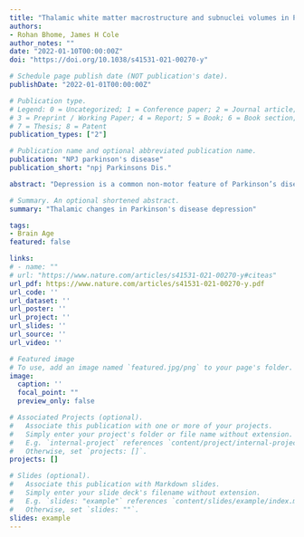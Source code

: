```yaml
---
title: "Thalamic white matter macrostructure and subnuclei volumes in Parkinson’s disease depression"
authors:
- Rohan Bhome, James H Cole
author_notes: ""
date: "2022-01-10T00:00:00Z"
doi: "https://doi.org/10.1038/s41531-021-00270-y"

# Schedule page publish date (NOT publication's date).
publishDate: "2022-01-01T00:00:00Z"

# Publication type.
# Legend: 0 = Uncategorized; 1 = Conference paper; 2 = Journal article;
# 3 = Preprint / Working Paper; 4 = Report; 5 = Book; 6 = Book section;
# 7 = Thesis; 8 = Patent
publication_types: ["2"]

# Publication name and optional abbreviated publication name.
publication: "NPJ parkinson's disease"
publication_short: "npj Parkinsons Dis."

abstract: "Depression is a common non-motor feature of Parkinson’s disease (PD) which confers significant morbidity and is challenging to treat. The thalamus is a key component in the basal ganglia-thalamocortical network critical to the pathogenesis of PD and depression but the precise thalamic subnuclei involved in PD depression have not been identified. We performed structural and diffusion-weighted imaging (DWI) on 76 participants with PD to evaluate the relationship between PD depression and grey and white matter thalamic subnuclear changes. We used a thalamic segmentation method to divide the thalamus into its 50 constituent subnuclei (25 each hemisphere). Fixel-based analysis was used to calculate mean fibre cross-section (FC) for white matter tracts connected to each subnucleus. We assessed volume and FC at baseline and 14–20 months follow-up. A generalised linear mixed model was used to evaluate the relationship between depression, subnuclei volume and mean FC for each thalamic subnucleus. We found that depression scores in PD were associated with lower right pulvinar anterior (PuA) subnucleus volume. Antidepressant use was associated with higher right PuA volume suggesting a possible protective effect of treatment. After follow-up, depression scores were associated with reduced white matter tract macrostructure across almost all tracts connected to thalamic subnuclei. In conclusion, our work implicates the right PuA as a relevant neural structure in PD depression and future work should evaluate its potential as a therapeutic target for PD depression."

# Summary. An optional shortened abstract.
summary: "Thalamic changes in Parkinson's disease depression"

tags:
- Brain Age
featured: false

links:
# - name: ""
# url: "https://www.nature.com/articles/s41531-021-00270-y#citeas"
url_pdf: https://www.nature.com/articles/s41531-021-00270-y.pdf
url_code: ''
url_dataset: ''
url_poster: ''
url_project: ''
url_slides: ''
url_source: ''
url_video: ''

# Featured image
# To use, add an image named `featured.jpg/png` to your page's folder. 
image:
  caption: ''
  focal_point: ""
  preview_only: false

# Associated Projects (optional).
#   Associate this publication with one or more of your projects.
#   Simply enter your project's folder or file name without extension.
#   E.g. `internal-project` references `content/project/internal-project/index.md`.
#   Otherwise, set `projects: []`.
projects: []

# Slides (optional).
#   Associate this publication with Markdown slides.
#   Simply enter your slide deck's filename without extension.
#   E.g. `slides: "example"` references `content/slides/example/index.md`.
#   Otherwise, set `slides: ""`.
slides: example
---
```


<!-- {{% callout note %}}
Click the *Cite* button above to demo the feature to enable visitors to import publication metadata into their reference management software.
{{% /callout %}}

{{% callout note %}}
Click the *Slides* button above to demo Academic's Markdown slides feature.
{{% /callout %}}

Supplementary notes can be added here, including [code and math](https://sourcethemes.com/academic/docs/writing-markdown-latex/). -->
